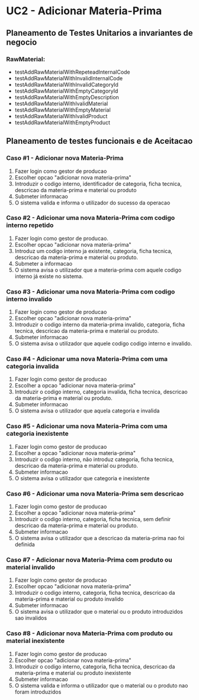 # UC2 - Adicionar Materia-Prima

## Planeamento de Testes Unitarios a invariantes de negocio

### RawMaterial:

- testAddRawMaterialWithRepeteadInternalCode
- testAddRawMaterialWithInvalidInternalCode
- testAddRawMaterialWithInvalidCategoryId
- testAddRawMaterialWithEmptyCategoryId
- testAddRawMaterialWithEmptyDescription
- testAddRawMaterialWithIvalidMaterial
- testAddRawMaterialWithEmptyMaterial
- testAddRawMaterialWithIvalidProduct
- testAddRawMaterialWithEmptyProduct



## Planeamento de testes funcionais e de Aceitacao

### Caso #1 - Adicionar nova Materia-Prima

1. Fazer login como gestor de producao
2. Escolher opcao "adicionar nova materia-prima"
3. Introduzir o codigo interno, identificador de categoria, ficha tecnica, descricao da materia-prima e material ou produto
4. Submeter informacao
5. O sistema valida e informa o utilizador do sucesso da operacao

### Caso #2 - Adicionar uma nova Materia-Prima com codigo interno repetido

1. Fazer login como gestor de producao.
2. Escolher opcao "adicionar nova materia-prima"
3. Introduz um codigo interno ja existente, categoria, ficha tecnica, descricao da materia-prima e material ou produto.
4. Submeter a informacao
5. O sistema avisa o utilizador que a materia-prima com aquele codigo interno já existe no sistema.

### Caso #3 - Adicionar uma nova Materia-Prima com codigo interno invalido

1. Fazer login como gestor de producao
2. Escolher opcao "adicionar nova materia-prima"
3. Introduzir o codigo interno da materia-prima invalido, categoria, ficha tecnica, descricao da materia-prima e material ou produto.
4. Submeter informacao
5. O sistema avisa o utilizador que aquele codigo codigo interno e invalido.

### Caso #4 - Adicionar uma nova Materia-Prima com uma categoria invalida

1. Fazer login como gestor de producao
2. Escolher a opcao "adicionar nova materia-prima"
3. Introduzir o codigo interno, categoria invalida, ficha tecnica, descricao da materia-prima e material ou produto.
4. Submeter informacao
5. O sistema avisa o utilizador que aquela categoria e invalida

### Caso #5 - Adicionar uma nova Materia-Prima com uma categoria inexistente

1. Fazer login como gestor de producao
2. Escolher a opcao "adicionar nova materia-prima"
3. Introduzir o codigo interno, não introduz categoria, ficha tecnica, descricao da materia-prima e material ou produto.
4. Submeter informacao
5. O sistema avisa o utilizador que categoria e inexistente

### Caso #6 - Adicionar uma nova Materia-Prima sem descricao

1. Fazer login como gestor de producao
2. Escolher a opcao "adicionar nova materia-prima"
3. Introduzir o codigo interno, categoria, ficha tecnica, sem definir descricao da materia-prima e material ou produto.  
4. Submeter informacao
5. O sistema avisa o utilizador que a descricao da materia-prima nao foi definida

### Caso #7 - Adicionar nova Materia-Prima com produto ou material invalido

1. Fazer login como gestor de producao
2. Escolher opcao "adicionar nova materia-prima"
3. Introduzir o codigo interno, categoria, ficha tecnica, descricao da materia-prima e material ou produto invalido
4. Submeter informacao
5. O sistema avisa o utilizador que o material ou o produto introduzidos sao invalidos

### Caso #8 - Adicionar nova Materia-Prima com produto ou material inexistente

1. Fazer login como gestor de producao
2. Escolher opcao "adicionar nova materia-prima"
3. Introduzir o codigo interno, categoria, ficha tecnica, descricao da materia-prima e material ou produto inexistente
4. Submeter informacao
5. O sistema valida e informa o utilizador que o material ou o produto nao foram introduzidos





































